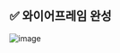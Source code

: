 ## ✅ 와이어프레임 완성
![image](https://github.com/StudyPuzzle/ToyProjectStudy/assets/140629917/a3f5796b-f618-4da4-8843-3e9e3ced6b25)
